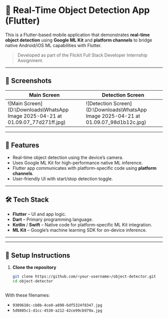 # 🧠 Real-Time Object Detection App (Flutter)

This is a Flutter-based mobile application that demonstrates **real-time object detection** using **Google ML Kit** and **platform channels** to bridge native Android/iOS ML capabilities with Flutter.

> Developed as part of the Flickit Full Stack Developer Internship Assignment.

---

## 📱 Screenshots

| Main Screen | Detection Screen |
|-------------|------------------|
| ![Main Screen](D:\Downloads\WhatsApp Image 2025-04-21 at 01.09.07_77d271ff.jpg) | ![Detection Screen](D:\Downloads\WhatsApp Image 2025-04-21 at 01.09.07_98d1b12c.jpg) |

---

## 🚀 Features

- Real-time object detection using the device’s camera.
- Uses Google ML Kit for high-performance native ML inference.
- Flutter app communicates with platform-specific code using **platform channels**.
- User-friendly UI with start/stop detection toggle.

---

## 🛠️ Tech Stack

- **Flutter** – UI and app logic.
- **Dart** – Primary programming language.
- **Kotlin** / **Swift** – Native code for platform-specific ML Kit integration.
- **ML Kit** – Google’s machine learning SDK for on-device inference.

---


---

## 🔧 Setup Instructions

1. **Clone the repository**
   ```bash
   git clone https://github.com/<your-username>/object-detector.git
   cd object-detector



With these filenames:
- `9309610c-cb0b-4ce0-a898-6df5324f8347.jpg`
- `5d9805c1-d1cc-4530-a212-42ce99cb979a.jpg`
